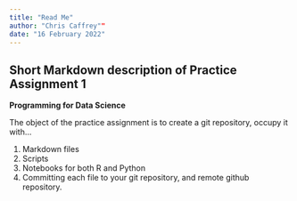 ```yaml
---
title: "Read Me"
author: "Chris Caffrey""
date: "16 February 2022"
---
```


## Short Markdown description of Practice Assignment 1

**Programming for Data Science**

The object of the practice assignment is to create a git repository, occupy it with...

1. Markdown files
2. Scripts
3. Notebooks for both R and Python
4. Committing each file to your git repository, and remote github repository.
